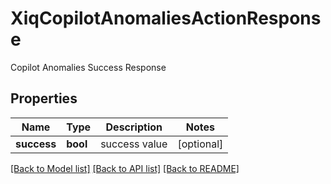 # XiqCopilotAnomaliesActionResponse

Copilot Anomalies Success Response
## Properties
Name | Type | Description | Notes
------------ | ------------- | ------------- | -------------
**success** | **bool** | success value | [optional] 

[[Back to Model list]](../README.md#documentation-for-models) [[Back to API list]](../README.md#documentation-for-api-endpoints) [[Back to README]](../README.md)


